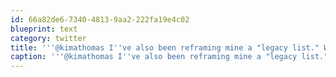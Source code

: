 ```yaml
---
id: 66a82de6-7340-4813-9aa2-222fa19e4c02
blueprint: text
category: twitter
title: '''@kimathomas I''ve also been reframing mine a "legacy list." What do I want to LEAVE rather than DO'
caption: '''@kimathomas I''ve also been reframing mine a "legacy list." What do I want to LEAVE rather than DO'
---
```

